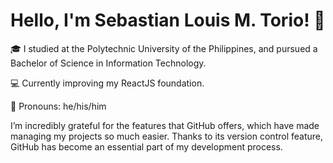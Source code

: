 # Hello, I'm Sebastian Louis M. Torio! 👋

🎓 I studied at the Polytechnic University of the Philippines, and pursued a Bachelor of Science in Information Technology.

💻 Currently improving my ReactJS foundation.

🌟 Pronouns: he/his/him

I’m incredibly grateful for the features that GitHub offers, which have made managing my projects so much easier. Thanks to its version control feature, GitHub has become an essential part of my development process.

<!---
SebastianSiuol/SebastianSiuol is a ✨ special ✨ repository because its `README.md` (this file) appears on your GitHub profile.
You can click the Preview link to take a look at your changes.
--->
